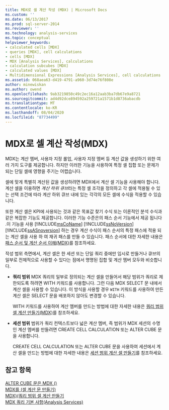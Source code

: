 ```yaml
---
title: MDX로 셀 계산 작성 (MDX) | Microsoft Docs
ms.custom: ''
ms.date: 06/13/2017
ms.prod: sql-server-2014
ms.reviewer: ''
ms.technology: analysis-services
ms.topic: conceptual
helpviewer_keywords:
- calculated cells [MDX]
- queries [MDX], cell calculations
- cells [MDX]
- MDX [Analysis Services], calculations
- calculation subcubes [MDX]
- calculated values [MDX]
- Multidimensional Expressions [Analysis Services], cell calculations
ms.assetid: 068aea63-d419-4791-a960-3d74e76f808e
author: minewiskan
ms.author: owend
ms.openlocfilehash: 9ab3219850c49c2ec16a12aab3ba7db67e9a8721
ms.sourcegitcommit: ad4d92dce894592a259721a1571b1d8736abacdb
ms.translationtype: MT
ms.contentlocale: ko-KR
ms.lasthandoff: 08/04/2020
ms.locfileid: "87734499"
---
```

# <a name="building-cell-calculations-in-mdx-mdx"></a>MDX로 셀 계산 작성(MDX)
  MDX는 계산 멤버, 사용자 지정 롤업, 사용자 지정 멤버 등 계산 값을 생성하기 위한 여러 가지 도구를 제공합니다. 하지만 이러한 기능을 사용하여 특정 셀 집합 또는 문제가 되는 단일 셀에 영향을 주기는 어렵습니다.  
  
 셀에 맞게 특별히 계산된 값을 생성하려면 MDX에서 계산 셀 기능을 사용해야 합니다. 계산 셀을 이용하면 *계산 하위 큐브*라는 특정 셀 조각을 정의하고 각 셀에 적용될 수 있는 선택 조건에 따라 계산 하위 큐브 내에 있는 각각의 모든 셀에 수식을 적용할 수 있습니다.  
  
 또한 계산 셀은 KPI에 사용되는 것과 같은 목표값 찾기 수식 또는 이론적인 분석 수식과 같은 복잡한 기능도 제공합니다. 이러한 기능 수준은의 패스 순서 기능에서 제공 됩니다 .이 기능을 사용 [!INCLUDE[msCoName](../../../includes/msconame-md.md)] [!INCLUDE[ssNoVersion](../../../includes/ssnoversion-md.md)] [!INCLUDE[ssASnoversion](../../../includes/ssasnoversion-md.md)] 하는 경우 계산 수식이 패스 순서의 특정 패스에 적용 되는 계산 셀을 사용 하 여 재귀 패스를 만들 수 있습니다. 패스 순서에 대한 자세한 내용은 [패스 순서 및 계산 순서 이해&#40;MDX&#41;](mdx-data-manipulation-understanding-pass-order-and-solve-order.md)를 참조하세요.  
  
 작성 범위 측면에서, 계산 셀은 한 세션 또는 단일 쿼리 중에만 임시로 만들거나 큐브의 일부로 전체적으로 사용할 수 있다는 점에서 명명된 집합 및 계산 멤버 모두와 비슷합니다.  
  
-   **쿼리 범위** MDX 쿼리의 일부로 정의되는 계산 셀을 만들어서 해당 범위가 쿼리로 제한되도록 하려면 WITH 키워드를 사용합니다. 그런 다음 MDX SELECT 문 내에서 계산 셀을 사용할 수 있습니다. 이 방식을 사용할 경우 `WITH` 키워드를 사용하여 만든 계산 셀은 SELECT 문을 배포하지 않아도 변경할 수 있습니다.  
  
     WITH 키워드를 사용하여 계산 멤버를 만드는 방법에 대한 자세한 내용은 [쿼리 범위 셀 계산 만들기&#40;MDX&#41;](../../multidimensional-models-olap-logical-cube-objects/calculations.md)를 참조하세요.  
  
-   **세션 범위** 범위가 쿼리 컨텍스트보다 넓은 계산 멤버, 즉 범위가 MDX 세션의 수명인 계산 멤버를 만들려면 CREATE CELL CALCULATION 또는 ALTER CUBE 문을 사용합니다.  
  
     CREATE CELL CALCULATION 또는 ALTER CUBE 문을 사용하여 세션에서 계산 셀을 만드는 방법에 대한 자세한 내용은 [세션 범위 계산 셀 만들기](mdx-cell-calculations-session-scoped-calculated-cells.md)를 참조하세요.  
  
## <a name="see-also"></a>참고 항목  
 [ALTER CUBE 문은 MDX &#40;&#41;](/sql/mdx/mdx-data-definition-alter-cube)   
 [MDX를 &#40;셀 계산 문 만들기&#41;](/sql/mdx/mdx-data-definition-create-cell-calculation)   
 [MDX&#41;&#40;쿼리 범위 셀 계산 만들기](../../multidimensional-models-olap-logical-cube-objects/calculations.md)   
 [MDX 쿼리 기본 사항&#40;Analysis Services&#41;](mdx-query-fundamentals-analysis-services.md)  
  
  
